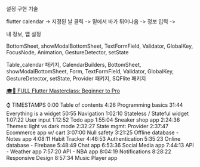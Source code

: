 설정 구현 기술 


flutter calendar
-> 지정된 날 클릭 -> 밑에서 바가 튀어나옴 -> 정보 입력 -> 


내 정보,
앱 설정


BottomSheet,
showModalBottomSheet, TextFormField, Validator, GlobalKey, FocusNode, Animation, GestureDetector, setState


Table_calendar 패키지, CalendarBuilders, BottomSheet, showModalBottomSheet, Form, TextFormField, Validator, GlobalKey, GestureDetector, setState, Provider 패키지, SQFlite 패키지

[🎓📱 FULL Flutter Masterclass: Beginner to Pro](https://www.youtube.com/watch?v=TclK5gNM_PM&ab_channel=MitchKoko)

⌚️ TIMESTAMPS
0:00 Table of contents
4:26 Programming basics
31:44 Everything is a widget
50:55 Navigation
1:02:10 Stateless / Stateful widget
1:07:22 User input
1:12:52 Todo app
1:55:04 Sneaker shop app
2:24:36 Themes: light vs dark mode
2:32:27 State mgmt: Provider
2:37:47 Ecommerce app w/ cart
3:07:00 Null safety
3:21:25 Offline database - Notes app
4:08:11 Habit Tracker
4:46:53 Authentication
5:35:23 Online database - Firebase
5:48:49 Chat app
6:53:36 Social Media app
7:44:13 API - Weather app
7:57:20 API - NBA app
8:04:19 Notifications
8:28:22 Responsive Design
8:57:34 Music Player app
